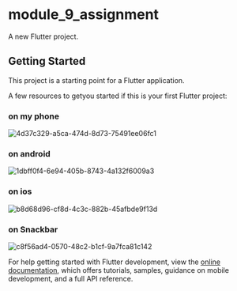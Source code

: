 # module_9_assignment

A new Flutter project.

## Getting Started

This project is a starting point for a Flutter application.

A few resources to getyou started if this is your first Flutter project:
### on my phone
![4d37c329-a5ca-474d-8d73-75491ee06fc1](https://github.com/DamnTam/module_9_assignment/assets/75781775/b9a90db7-c249-4c0a-8107-d4321fd1a98a)
### on android
![1dbff0f4-6e94-405b-8743-4a132f6009a3](https://github.com/DamnTam/module_9_assignment/assets/75781775/9e56e4dd-48a2-411d-a622-d6eb5761c90d)
### on ios
![b8d68d96-cf8d-4c3c-882b-45afbde9f13d](https://github.com/DamnTam/module_9_assignment/assets/75781775/b20dbe21-39e0-41b0-ad96-50adaa23a5d6)
### on Snackbar
![c8f56ad4-0570-48c2-b1cf-9a7fca81c142](https://github.com/DamnTam/module_9_assignment/assets/75781775/47ee3335-eaa3-4616-8066-3ac40305700b)


For help getting started with Flutter development, view the
[online documentation](https://docs.flutter.dev/), which offers tutorials,
samples, guidance on mobile development, and a full API reference.
